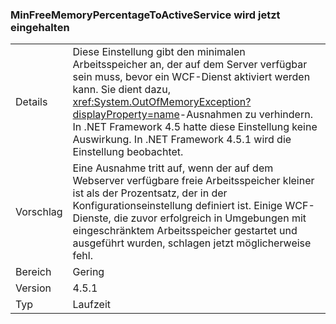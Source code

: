 ### <a name="minfreememorypercentagetoactiveservice-is-now-respected"></a>MinFreeMemoryPercentageToActiveService wird jetzt eingehalten

|   |   |
|---|---|
|Details|Diese Einstellung gibt den minimalen Arbeitsspeicher an, der auf dem Server verfügbar sein muss, bevor ein WCF-Dienst aktiviert werden kann. Sie dient dazu, <xref:System.OutOfMemoryException?displayProperty=name>-Ausnahmen zu verhindern. In .NET Framework 4.5 hatte diese Einstellung keine Auswirkung. In .NET Framework 4.5.1 wird die Einstellung beobachtet.|
|Vorschlag|Eine Ausnahme tritt auf, wenn der auf dem Webserver verfügbare freie Arbeitsspeicher kleiner ist als der Prozentsatz, der in der Konfigurationseinstellung definiert ist. Einige WCF-Dienste, die zuvor erfolgreich in Umgebungen mit eingeschränktem Arbeitsspeicher gestartet und ausgeführt wurden, schlagen jetzt möglicherweise fehl.|
|Bereich|Gering|
|Version|4.5.1|
|Typ|Laufzeit|


